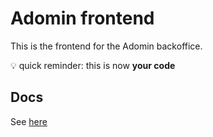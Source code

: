 # Adomin frontend

This is the frontend for the Adomin backoffice.

:bulb: quick reminder: this is now **your code**

## Docs

See [here](https://galadrimteam.github.io/adomin)
